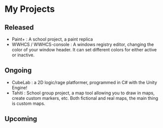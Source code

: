 # My Projects
## Released
- Paint+ : A school project, a paint replica
- WWHCS / WWHCS-console : A windows registry editor, changing the color of your window header. It can set different colors for either active or inactive.
## Ongoing
- CubeLab : a 2D logic/rage platformer, programmed in C# with the Unity Engine!
- Tahiti : School group project, a map tool allowing you to draw in maps, create custom markers, etc. Both fictional and real maps, the main thing is custom maps.
## Upcoming
